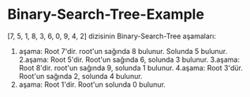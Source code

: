 # Binary-Search-Tree-Example
[7, 5, 1, 8, 3, 6, 0, 9, 4, 2] dizisinin Binary-Search-Tree aşamaları:
1. aşama:
Root 7'dir. root'un sağında 8 bulunur. Solunda 5 bulunur.
2.aşama:
Root 5'dir. Root'un sağında 6, solunda 3 bulunur.
3.aşama:
Root 8'dir. root'un sağında 9, solunda 1 bulunur.
4.aşama:
Root 3'dür. Root'un sağında 2, solunda 4 bulunur.
5. aşama:
Root 1'dir. Root'un solunda 0 bulunur.
